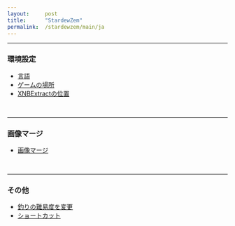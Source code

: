 ```yaml
---
layout:     post
title:      "StardewZem"
permalink:  /stardewzem/main/ja
---
```


---
### **環境設定**

* [言語](/stardewzem/config/language/ja)
* [ゲームの場所](/stardewzem/config/game_path/ja)
* [XNBExtractの位置](/stardewzem/config/xnb_extract_path/ja)

<br/>

---
### **画像マージ**

* [画像マージ](/stardewzem/image_weaver/image_weaver/ja)

<br/>

---
### **その他**

* [釣りの難易度を変更](/stardewzem/misc/fish_difficulty/ja)
* [ショートカット](/stardewzem/misc/shortcuts/ja)

<br/>
